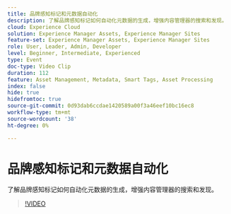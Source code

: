 ```yaml
---
title: 品牌感知标记和元数据自动化
description: 了解品牌感知标记如何自动化元数据的生成，增强内容管理器的搜索和发现。
cloud: Experience Cloud
solution: Experience Manager Assets, Experience Manager Sites
feature-set: Experience Manager Assets, Experience Manager Sites
role: User, Leader, Admin, Developer
level: Beginner, Intermediate, Experienced
type: Event
doc-type: Video Clip
duration: 112
feature: Asset Management, Metadata, Smart Tags, Asset Processing
index: false
hide: true
hidefromtoc: true
source-git-commit: 0d93dab6ccdae1420589a00f3a46eef10bc16ec8
workflow-type: tm+mt
source-wordcount: '38'
ht-degree: 0%

---
```



# 品牌感知标记和元数据自动化

了解品牌感知标记如何自动化元数据的生成，增强内容管理器的搜索和发现。

>[!VIDEO](https://video.tv.adobe.com/v/3459244/?learn=on&enablevpops)
